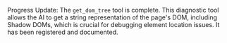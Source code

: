 Progress Update: The `get_dom_tree` tool is complete. This diagnostic tool allows the AI to get a string representation of the page's DOM, including Shadow DOMs, which is crucial for debugging element location issues. It has been registered and documented.